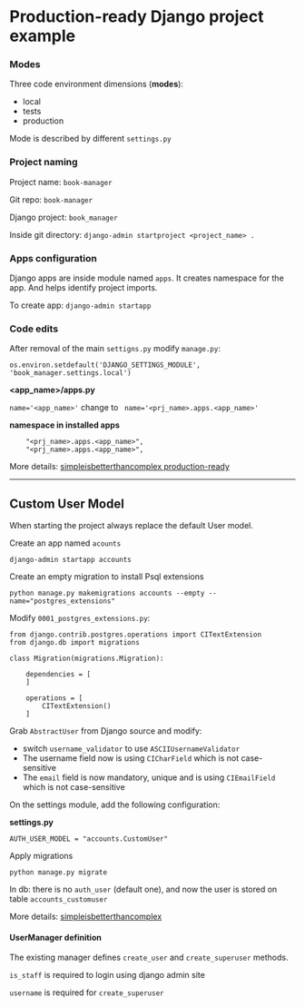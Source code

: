 # Production-ready Django project example


### Modes

Three code environment dimensions (**modes**):

- local
- tests
- production

Mode is described by different `settings.py`

### Project naming

Project name: `book-manager`

Git repo: `book-manager`

Django project: `book_manager`

Inside git directory: `django-admin startproject <project_name> .`

### Apps configuration

Django apps are inside module named `apps`.
It creates namespace for the app. And helps identify project imports.

To create app:
`django-admin startapp`


### Code edits

After removal of the main `settigns.py` modify `manage.py`:

`os.environ.setdefault('DJANGO_SETTINGS_MODULE', 'book_manager.settings.local')`

**<app_name>/apps.py**

`name='<app_name>'` change to ` name='<prj_name>.apps.<app_name>'`

**namespace in installed apps**

```
    "<prj_name>.apps.<app_name>",
    "<prj_name>.apps.<app_name>",
```



More details: [simpleisbetterthancomplex production-ready](https://simpleisbetterthancomplex.com/tutorial/2021/06/27/how-to-start-a-production-ready-django-project.html)

---

## Custom User Model

When starting the project always replace the default User model.

Create an app named `acounts`

`django-admin startapp accounts`

Create an empty migration to install Psql extensions

`python manage.py makemigrations accounts --empty --name="postgres_extensions"`

Modify `0001_postgres_extensions.py`:

```
from django.contrib.postgres.operations import CITextExtension
from django.db import migrations

class Migration(migrations.Migration):

    dependencies = [
    ]

    operations = [
        CITextExtension()
    ]
```

Grab `AbstractUser` from Django source and modify:
- switch `username_validator` to use `ASCIIUsernameValidator`
- The username field now is using `CICharField` which is not case-sensitive
- The `email` field is now mandatory, unique and is using `CIEmailField` which is not case-sensitive

On the settings module, add the following configuration:

**settings.py**

`AUTH_USER_MODEL = "accounts.CustomUser"`

Apply migrations

`python manage.py migrate`

In db: there is no `auth_user` (default one), and now the user
is stored on table `accounts_customuser`


More details: [simpleisbetterthancomplex](https://simpleisbetterthancomplex.com/article/2021/07/08/what-you-should-know-about-the-django-user-model.html)


#### UserManager definition

The existing manager defines `create_user` and `create_superuser` methods.


`is_staff` is required to login using django admin site

`username` is required for `create_superuser`
